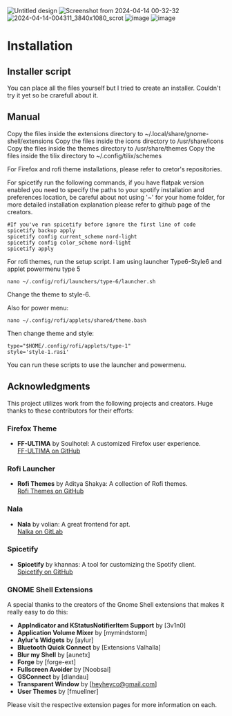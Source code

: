 ![Untitled design](https://github.com/newcharhuso/unix-porn/assets/83580410/6030788b-6418-4eb1-a1a6-4fcf929cb060)
![Screenshot from 2024-04-14 00-32-32](https://github.com/newcharhuso/unix-porn/assets/83580410/bc067a1b-52f9-437e-90a4-7121b04374f5)
![2024-04-14-004311_3840x1080_scrot](https://github.com/newcharhuso/unix-porn/assets/83580410/f43520a5-20e0-4811-9832-f479303ac131)
![image](https://github.com/newcharhuso/unix-porn/assets/83580410/03e701e7-74e0-46d4-a7de-255d2ac33332)
![image](https://github.com/newcharhuso/unix-porn/assets/83580410/1b58bc56-9622-4fc3-9840-8d75e07686af)

# Installation

## Installer script

You can place all the files yourself but I tried to create an installer. Couldn't try it yet so be crarefull about it.

## Manual
Copy the files inside the extensions directory to ~/.local/share/gnome-shell/extensions
Copy the files inside the icons directory to /usr/share/icons
Copy the files inside the themes directory to /usr/share/themes
Copy the files inside the tilix directory to ~/.config/tilix/schemes

For Firefox and rofi theme installations, please refer to cretor's repositories.

For spicetify run the following commands, if you have flatpak version enabled you need to specify the paths to your spotify installation and preferences location, be careful about not using '~' for your home folder, for more detailed installation explanation please refer to github page of the creators.

```
#If you've run spicetify before ignore the first line of code
spicetify backup apply
spicetify config current_scheme nord-light
spicetify config color_scheme nord-light
spicetify apply
```

For rofi themes, run the setup script. I am using launcher Type6-Style6 and applet powermenu type 5
```
nano ~/.config/rofi/launchers/type-6/launcher.sh 
```
Change the theme to  style-6.

Also for power menu:

```
nano ~/.config/rofi/applets/shared/theme.bash   
```
Then change theme and style:
```
type="$HOME/.config/rofi/applets/type-1"
style='style-1.rasi'
```

You can run these scripts to use the launcher and powermenu.

## Acknowledgments

This project utilizes work from the following projects and creators. Huge thanks to these contributors for their efforts:

### Firefox Theme
- **FF-ULTIMA** by Soulhotel: A customized Firefox user experience.  
  [FF-ULTIMA on GitHub](https://github.com/soulhotel/FF-ULTIMA)

### Rofi Launcher
- **Rofi Themes** by Aditya Shakya: A collection of Rofi themes.  
  [Rofi Themes on GitHub](https://github.com/adi1090x/rofi)

### Nala
- **Nala** by volian: A great frontend for apt.  
  [Nalka on GitLab](https://gitlab.com/volian/nala)

### Spicetify
- **Spicetify** by khannas: A tool for customizing the Spotify client.  
  [Spicetify on GitHub](https://github.com/khanhas/spicetify-cli)


### GNOME Shell Extensions
A special thanks to the creators of the Gnome Shell extensions that makes it really easy to do this:

- **AppIndicator and KStatusNotifierItem Support** by [3v1n0]
- **Application Volume Mixer** by [mymindstorm]
- **Aylur's Widgets** by [aylur]
- **Bluetooth Quick Connect** by [Extensions Valhalla]
- **Blur my Shell** by [aunetx]
- **Forge** by [forge-ext]
- **Fullscreen Avoider** by [Noobsai]
- **GSConnect** by [dlandau]
- **Transparent Window** by [heyheyco@gmail.com]
- **User Themes** by [fmuellner]

Please visit the respective extension pages for more information on each.
